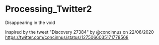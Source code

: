 # Processing_Twitter2
Disappearing in the void

Inspired by the tweet "Discovery 27384" by @concinnus on 22/06/2020
https://twitter.com/concinnus/status/1275066035171778568
